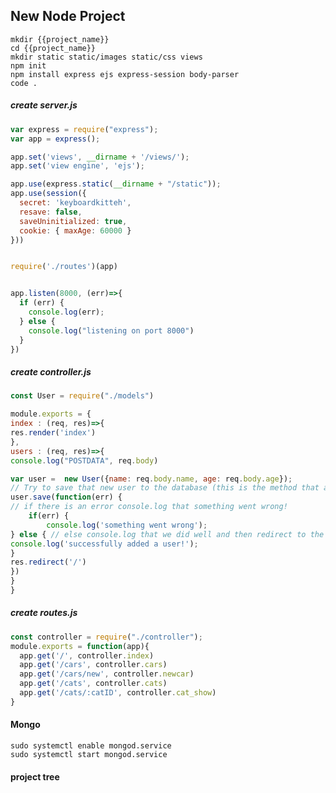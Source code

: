 ##  New Node Project
```console
mkdir {{project_name}}
cd {{project_name}}
mkdir static static/images static/css views
npm init
npm install express ejs express-session body-parser
code .
```
##### create server.js
```javascript
var express = require("express");
var app = express();

app.set('views', __dirname + '/views/');
app.set('view engine', 'ejs');

app.use(express.static(__dirname + "/static"));
app.use(session({
  secret: 'keyboardkitteh',
  resave: false,
  saveUninitialized: true,
  cookie: { maxAge: 60000 }
}))


require('./routes')(app)


app.listen(8000, (err)=>{
  if (err) {
    console.log(err);
  } else {
    console.log("listening on port 8000")
  }
})
```
##### create controller.js
```javascript
const User = require("./models")

module.exports = {
index : (req, res)=>{
res.render('index')
},
users : (req, res)=>{
console.log("POSTDATA", req.body)

var user =  new User({name: req.body.name, age: req.body.age});
// Try to save that new user to the database (this is the method that actually inserts into the db) and run a callback function with an error (if any) from the operation.
user.save(function(err) {
// if there is an error console.log that something went wrong!
	if(err) {
		console.log('something went wrong');
} else { // else console.log that we did well and then redirect to the root route
console.log('successfully added a user!');
}
res.redirect('/')
})
}
}
```
##### create routes.js
```javascript
const controller = require("./controller");
module.exports = function(app){
  app.get('/', controller.index)
  app.get('/cars', controller.cars)
  app.get('/cars/new', controller.newcar)
  app.get('/cats', controller.cats)
  app.get('/cats/:catID', controller.cat_show)
}
```
#### Mongo
```console
sudo systemctl enable mongod.service
sudo systemctl start mongod.service
```
#### project tree
<!--stackedit_data:
eyJoaXN0b3J5IjpbLTEzOTc4NDY0ODgsLTU1NTI5MjgwMiwxND
EwNjk2NTc0LC00MzY3MDM1NTYsMTM0MjE3MDEzNSwxNTc2NDg0
NjQ4LDczMDk5ODExNl19
-->